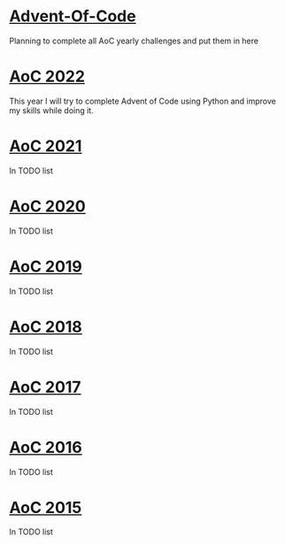 # [Advent-Of-Code](https://adventofcode.com/)
Planning to complete all AoC yearly challenges and put them in here

# [AoC 2022](https://github.com/MantasSilanskas/Advent-Of-Code-2022)

This year I will try to complete Advent of Code using Python and improve my skills while doing it.

# [AoC 2021](https://github.com/MantasSilanskas/Advent-Of-Code-2022)

In TODO list

# [AoC 2020](https://webdeasy.de/wp-content/uploads/2020/06/404-pages.jpg)

In TODO list

# [AoC 2019](https://webdeasy.de/wp-content/uploads/2020/06/404-pages.jpg)

In TODO list

# [AoC 2018](https://webdeasy.de/wp-content/uploads/2020/06/404-pages.jpg)

In TODO list

# [AoC 2017](https://webdeasy.de/wp-content/uploads/2020/06/404-pages.jpg)

In TODO list

# [AoC 2016](https://webdeasy.de/wp-content/uploads/2020/06/404-pages.jpg)

In TODO list

# [AoC 2015](https://webdeasy.de/wp-content/uploads/2020/06/404-pages.jpg)

In TODO list
